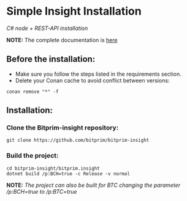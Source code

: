 # Simple Insight Installation
*C# node + REST-API installation*

**NOTE:** The complete documentation is [here](https://bitprim.github.io/docfx/content/developer_guide/restapi/installation.html)

## Before the installation:

* Make sure you follow the steps listed in the requirements section.
* Delete your Conan cache to avoid conflict between versions:
```
conan remove "*" -f
```

## Installation:

### Clone the Bitprim-insight repository:
```
git clone https://github.com/bitprim/bitprim-insight
```

### Build the project:
```
cd bitprim-insight/bitprim.insight
dotnet build /p:BCH=true -c Release -v normal
```

**NOTE:** *The project can also be built for BTC changing the parameter /p:BCH=true to /p:BTC=true*